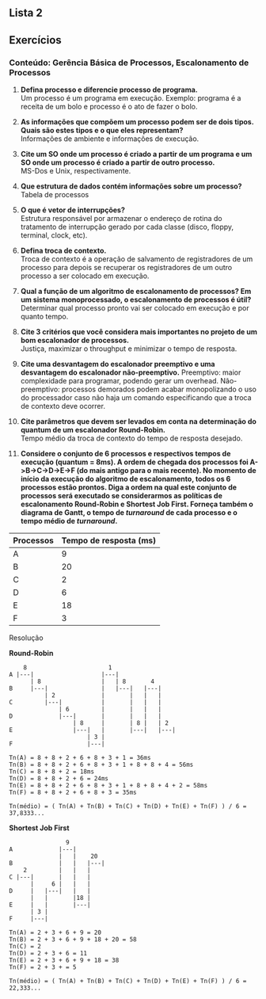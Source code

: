 ## Lista 2
## Exercícios

### Conteúdo: Gerência Básica de Processos, Escalonamento de Processos

1. **Defina processo e diferencie processo de programa.**<br/>
Um processo é um programa em execução. Exemplo: programa é a receita de um bolo e processo é o ato de fazer o bolo.

2. **As informações que compõem um processo podem ser de dois tipos. Quais são estes tipos e o que eles representam?**<br/>
Informações de ambiente e informações de execução.

3. **Cite um SO onde um processo é criado a partir de um programa e um SO onde um processo é criado a partir de outro processo.**<br/>
MS-Dos e Unix, respectivamente.

4. **Que estrutura de dados contém informações sobre um processo?**<br/>
Tabela de processos

5. **O que é vetor de interrupções?**<br/>
Estrutura responsável por armazenar o endereço de rotina do tratamento de interrupção gerado por cada classe (disco, floppy, terminal, clock, etc).

6. **Defina troca de contexto.**<br/>
Troca de contexto é a operação de salvamento de registradores de um processo para depois se recuperar os registradores de um outro processo a ser colocado em execução.

7. **Qual a função de um algoritmo de escalonamento de processos? Em um sistema monoprocessado, o escalonamento de processos é útil?**<br/>
Determinar qual processo pronto vai ser colocado em execução e por quanto tempo.

8. **Cite 3 critérios que você considera mais importantes no projeto de um bom escalonador de processos.**<br/>
Justiça, maximizar o throughput e minimizar o tempo de resposta.

9. **Cite uma desvantagem do escalonador preemptivo e uma desvantagem do escalonador não-preemptivo.**
Preemptivo: maior complexidade para programar, podendo gerar um overhead.
Não-preemptivo: processos demorados podem acabar monopolizando o uso do processador caso não haja um comando especificando que a troca de contexto deve ocorrer.

10. **Cite parâmetros que devem ser levados em conta na determinação do quantum de um escalonador Round-Robin.**<br/>
Tempo médio da troca de contexto do tempo de resposta desejado.

11. **Considere o conjunto de 6 processos e respectivos tempos de execução (quantum = 8ms). A ordem de chegada dos processos foi A->B->C->D->E->F (do mais antigo para o mais recente). No momento de início da execução do algoritmo de escalonamento, todos os 6 processos estão prontos. Diga a ordem na qual este conjunto de processos será executado se considerarmos as políticas de escalonamento Round-Robin e Shortest Job First. Forneça também o diagrama de Gantt, o tempo de *turnaround* de cada processo e o tempo médio de *turnaround*.**

| Processos | Tempo de resposta (ms) |
|-----------|------------------------|
| A         | 9                      |
| B         | 20                     |
| C         | 2                      |
| D         | 6                      |
| E         | 18                     |
| F         | 3                      |

Resolução<br/>

**Round-Robin**
```
    8                       1
A |---|                   |---|
      | 8                 |   | 8       4
B     |---|               |   |---|   |---|
          | 2             |       |   |   |
C         |---|           |       |   |   |
              | 6         |       |   |   |
D             |---|       |       |   |   |
                  | 8     |       | 8 |   | 2
E                 |---|   |       |---|   |---|
                      | 3 |
F                     |---|

Tn(A) = 8 + 8 + 2 + 6 + 8 + 3 + 1 = 36ms
Tn(B) = 8 + 8 + 2 + 6 + 8 + 3 + 1 + 8 + 8 + 4 = 56ms
Tn(C) = 8 + 8 + 2 = 18ms
Tn(D) = 8 + 8 + 2 + 6 = 24ms
Tn(E) = 8 + 8 + 2 + 6 + 8 + 3 + 1 + 8 + 8 + 4 + 2 = 58ms
Tn(F) = 8 + 8 + 2 + 6 + 8 + 3 = 35ms

Tn(médio) = ( Tn(A) + Tn(B) + Tn(C) + Tn(D) + Tn(E) + Tn(F) ) / 6 = 37,8333...
```


**Shortest Job First**
```
                9
A             |---|
              |   |    20
B             |   |   |---|
    2         |   |   |
C |---|       |   |   |
      |     6 |   |   |
D     |   |---|   |   |
      |   |       |18 |
E     |   |       |---|
      | 3 |
F     |---|

Tn(A) = 2 + 3 + 6 + 9 = 20
Tn(B) = 2 + 3 + 6 + 9 + 18 + 20 = 58
Tn(C) = 2
Tn(D) = 2 + 3 + 6 = 11
Tn(E) = 2 + 3 + 6 + 9 + 18 = 38
Tn(F) = 2 + 3 + = 5

Tn(médio) = ( Tn(A) + Tn(B) + Tn(C) + Tn(D) + Tn(E) + Tn(F) ) / 6 = 22,333...
```